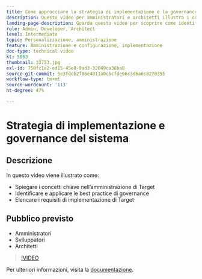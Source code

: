 ```yaml
---
title: Come approcciare la strategia di implementazione e la governance del sistema
description: Questo video per amministratori e architetti illustra i concetti chiave per l’amministrazione e l’implementazione di Adobe Target. Guarda questo video per scoprire come identificare e applicare le best practice per la governance ed elencare i requisiti di implementazione di Target.
landing-page-description: Guarda questo video per scoprire come identificare e applicare le best practice per la governance ed elencare i requisiti di implementazione di Target.
role: Admin, Developer, Architect
level: Intermediate
topic: Personalizzazione, amministrazione
feature: Amministrazione e configurazione, implementazione
doc-type: technical video
kt: 5063
thumbnail: 33753.jpg
exl-id: 750fc1a2-ed15-45e8-9ad3-32049ca36ba8
source-git-commit: 5e3fdcb2f86e4811a0cbcfde66c3d6a6c8270355
workflow-type: tm+mt
source-wordcount: '113'
ht-degree: 47%

---
```


# Strategia di implementazione e governance del sistema

## Descrizione

In questo video viene illustrato come:

* Spiegare i concetti chiave nell’amministrazione di Target
* Identificare e applicare le best practice di governance
* Elencare i requisiti di implementazione di Target

## Pubblico previsto

* Amministratori
* Sviluppatori
* Architetti

>[!VIDEO](https://video.tv.adobe.com/v/33753/?quality=12)

Per ulteriori informazioni, visita la [documentazione](https://docs.adobe.com/content/help/en/target/using/administer/administrating-target.html).
